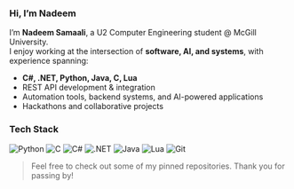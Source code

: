 ### Hi, I’m Nadeem

I’m **Nadeem Samaali**, a U2 Computer Engineering student @ McGill University.  
I enjoy working at the intersection of **software, AI, and systems**, with experience spanning:  

- **C#, .NET, Python, Java, C, Lua**  
- REST API development & integration  
- Automation tools, backend systems, and AI-powered applications  
- Hackathons and collaborative projects  

### Tech Stack
![Python](https://img.shields.io/badge/python-3670A0?style=for-the-badge&logo=python&logoColor=ffdd54) 
![C](https://img.shields.io/badge/c-%2300599C.svg?style=for-the-badge&logo=c&logoColor=white) 
![C#](https://img.shields.io/badge/c%23-%23239120.svg?style=for-the-badge&logo=c-sharp&logoColor=white) 
![.NET](https://img.shields.io/badge/.NET-512BD4.svg?style=for-the-badge&logo=dotnet&logoColor=white) 
![Java](https://img.shields.io/badge/java-%23ED8B00.svg?style=for-the-badge&logo=openjdk&logoColor=white) 
![Lua](https://img.shields.io/badge/Lua-%232C2D72.svg?style=for-the-badge&logo=lua&logoColor=white) 
![Git](https://img.shields.io/badge/git-%23F05033.svg?style=for-the-badge&logo=git&logoColor=white)

> Feel free to check out some of my pinned repositories. Thank you for passing by!
